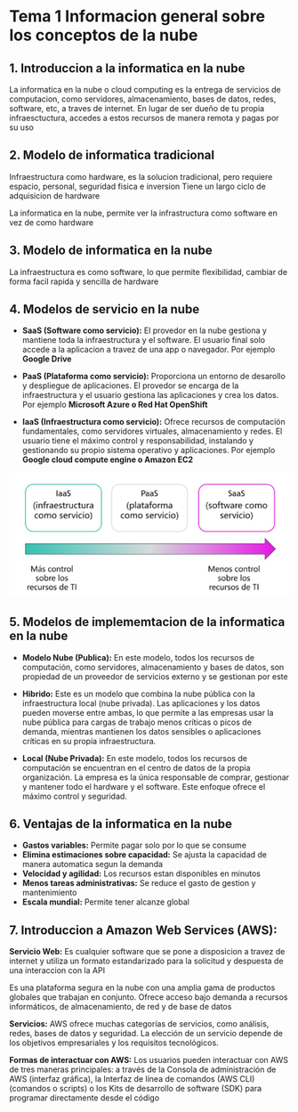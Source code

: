 # Tema 1 Informacion general sobre los conceptos de la nube 

## 1. Introduccion a la informatica en la nube 
La informatica en la nube o cloud computing es la entrega de servicios de computacion, como servidores, almacenamiento, bases de datos, redes, software, etc, a traves de internet. En lugar de ser dueño de tu propia infraesctuctura, accedes a estos recursos de manera remota y pagas por su uso 

## 2. Modelo de informatica tradicional 
Infraestructura como hardware, es la solucion tradicional, pero requiere espacio, personal, seguridad fisica e inversion
Tiene un largo ciclo de adquisicion de hardware 

La informatica en la nube, permite ver la infrastructura como software en vez de como hardware 

## 3. Modelo de informatica en la nube
La infraestructura es como software, lo que permite flexibilidad, cambiar de forma facil rapida y sencilla de hardware 

## 4. Modelos de servicio en la nube

- **SaaS (Software como servicio):** El provedor en la nube gestiona y mantiene toda la infraestructura y el software. El usuario final solo accede a la aplicacion a travez de una app o navegador. Por ejemplo **Google Drive**

- **PaaS (Plataforma como servicio):** Proporciona un entorno de desarollo y despliegue de aplicaciones. El provedor se encarga de la infraestructura y el usuario gestiona las aplicaciones y crea los datos. Por ejemplo **Microsoft Azure o Red Hat OpenShift**

- **IaaS (Infraestructura como servicio):** Ofrece recursos de computación fundamentales, como servidores virtuales, almacenamiento y redes. El usuario tiene el máximo control y responsabilidad, instalando y gestionando su propio sistema operativo y aplicaciones. Por ejemplo **Google cloud compute engine o Amazon EC2**

![ImagenDeEjemplo](images/serviciosNube.png)

## 5. Modelos de implememtacion de la informatica en la nube 

- **Modelo Nube (Publica):** En este modelo, todos los recursos de computación, como servidores, almacenamiento y bases de datos, son propiedad de un proveedor de servicios externo y se gestionan por este

- **Hibrido:** Este es un modelo que combina la nube pública con la infraestructura local (nube privada). Las aplicaciones y los datos pueden moverse entre ambas, lo que permite a las empresas usar la nube pública para cargas de trabajo menos críticas o picos de demanda, mientras mantienen los datos sensibles o aplicaciones críticas en su propia infraestructura.

- **Local (Nube Privada):** En este modelo, todos los recursos de computación se encuentran en el centro de datos de la propia organización. La empresa es la única responsable de comprar, gestionar y mantener todo el hardware y el software. Este enfoque ofrece el máximo control y seguridad. 


## 6. Ventajas de la informatica en la nube

- **Gastos variables:** Permite pagar solo por lo que se consume 
- **Elimina estimaciones sobre capacidad:** Se ajusta la capacidad de manera automatica segun la demanda
- **Velocidad y agilidad:** Los recursos estan disponibles en minutos 
- **Menos tareas administrativas:** Se reduce el gasto de gestion y mantenimiento 
- **Escala mundial:** Permite tener alcanze global

## 7. Introduccion a Amazon Web Services (AWS): 

**Servicio Web:** Es cualquier software que se pone a disposicion a travez de internet y utiliza un formato estandarizado para la solicitud y despuesta de una interaccion con la API

Es una plataforma segura en la nube con una amplia gama de productos globales que trabajan en conjunto. Ofrece acceso bajo demanda a recursos informáticos, de almacenamiento, de red y de base de datos

**Servicios:** AWS ofrece muchas categorías de servicios, como análisis, redes, bases de datos y seguridad. La elección de un servicio depende de los objetivos empresariales y los requisitos tecnológicos.

**Formas de interactuar con AWS:** Los usuarios pueden interactuar con AWS de tres maneras principales: a través de la Consola de administración de AWS (interfaz gráfica), la Interfaz de línea de comandos (AWS CLI) (comandos o scripts) o los Kits de desarrollo de software (SDK) para programar directamente desde el código

